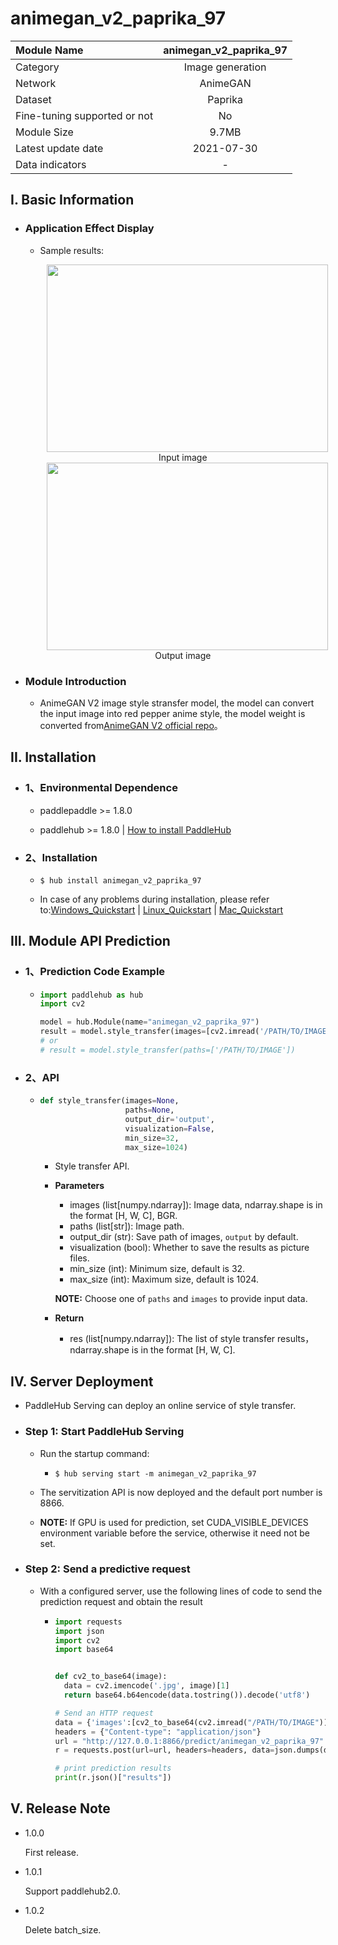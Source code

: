 # animegan_v2_paprika_97

|Module Name |animegan_v2_paprika_97|
| :--- | :---: |
|Category |Image generation|
|Network|AnimeGAN|
|Dataset|Paprika|
|Fine-tuning supported or not|No|
|Module Size|9.7MB|
|Latest update date|2021-07-30|
|Data indicators|-|


## I. Basic Information 

- ### Application Effect Display

  - Sample results:
    <p align="center">
    <img src="https://user-images.githubusercontent.com/35907364/136652269-48b8c902-3a2b-46b7-a9f2-d500097bbb0e.jpg"  width = "450" height = "300" hspace='10'/>
     <br />
    Input image
     <br />
    <img src="https://user-images.githubusercontent.com/35907364/136652280-7e9ebfd2-8a45-4b5b-b3ac-f107770525c4.jpg"  width = "450" height = "300" hspace='10'/>
     <br />
    Output image
     <br />
    </p>



- ### Module Introduction

  - AnimeGAN V2 image style stransfer model, the model can convert the input image into red pepper anime style, the model weight is converted from[AnimeGAN V2 official repo](https://github.com/TachibanaYoshino/AnimeGAN)。


## II. Installation

- ### 1、Environmental Dependence

  - paddlepaddle >= 1.8.0  

  - paddlehub >= 1.8.0  | [How to install PaddleHub](../../../../docs/docs_ch/get_start/installation.rst)

- ### 2、Installation

  - ```shell
    $ hub install animegan_v2_paprika_97
    ```

  - In case of any problems during installation, please refer to:[Windows_Quickstart](../../../../docs/docs_en/get_start/windows_quickstart.md)
    | [Linux_Quickstart](../../../../docs/docs_en/get_start/linux_quickstart.md) | [Mac_Quickstart](../../../../docs/docs_en/get_start/mac_quickstart.md)  


## III. Module API Prediction

- ### 1、Prediction Code Example

  - ```python
    import paddlehub as hub
    import cv2

    model = hub.Module(name="animegan_v2_paprika_97")
    result = model.style_transfer(images=[cv2.imread('/PATH/TO/IMAGE')])
    # or
    # result = model.style_transfer(paths=['/PATH/TO/IMAGE'])
    ```

- ### 2、API

  - ```python
    def style_transfer(images=None,
                       paths=None,
                       output_dir='output',
                       visualization=False,
                       min_size=32,
                       max_size=1024)
    ```

    - Style transfer API.

    - **Parameters**

      - images (list\[numpy.ndarray\]): Image data, ndarray.shape is in the format [H, W, C], BGR.
      - paths (list\[str\]): Image path.
      - output\_dir (str): Save path of images, `output` by default.
      - visualization (bool): Whether to save the results as picture files.
      - min\_size (int): Minimum size, default is  32.
      - max\_size (int): Maximum size, default is 1024.

      **NOTE:** Choose one of `paths` and `images` to provide input data.

    - **Return**
      - res (list\[numpy.ndarray\]): The list of style transfer results，ndarray.shape is in the format [H, W, C].


## IV. Server Deployment

- PaddleHub Serving can deploy an online service of style transfer.

- ### Step 1: Start PaddleHub Serving

  - Run the startup command:

    - ```shell
      $ hub serving start -m animegan_v2_paprika_97
      ```

  - The servitization API is now deployed and the default port number is 8866.

   - **NOTE:**  If GPU is used for prediction, set CUDA_VISIBLE_DEVICES environment variable before the service, otherwise it need not be set.

- ### Step 2: Send a predictive request

   - With a configured server, use the following lines of code to send the prediction request and obtain the result

      - ```python
        import requests
        import json
        import cv2
        import base64


        def cv2_to_base64(image):
          data = cv2.imencode('.jpg', image)[1]
          return base64.b64encode(data.tostring()).decode('utf8')

        # Send an HTTP request
        data = {'images':[cv2_to_base64(cv2.imread("/PATH/TO/IMAGE"))]}
        headers = {"Content-type": "application/json"}
        url = "http://127.0.0.1:8866/predict/animegan_v2_paprika_97"
        r = requests.post(url=url, headers=headers, data=json.dumps(data))

        # print prediction results
        print(r.json()["results"])
        ```


## V. Release Note

- 1.0.0

  First release.

* 1.0.1

  Support paddlehub2.0.

* 1.0.2

  Delete batch_size.
